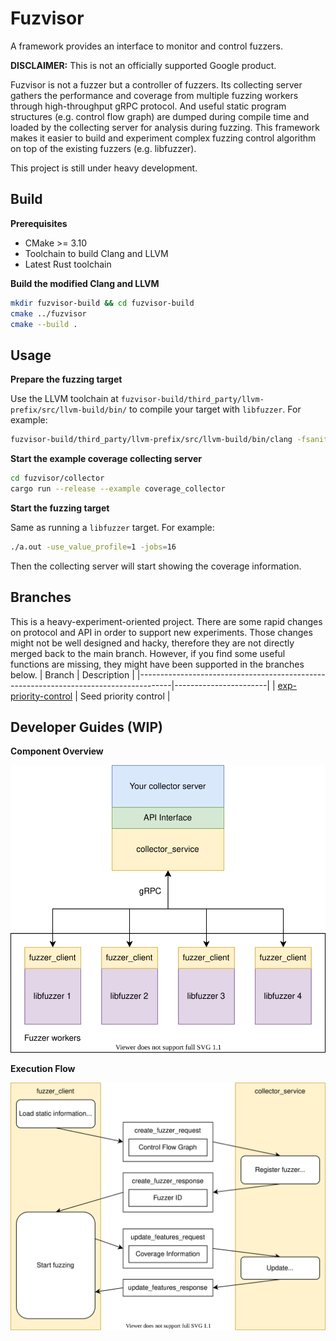 Fuzvisor
=======
A framework provides an interface to monitor and control fuzzers.

**DISCLAIMER:** This is not an officially supported Google product.

Fuzvisor is not a fuzzer but a controller of fuzzers. Its collecting server gathers the performance and coverage from multiple fuzzing workers through high-throughput gRPC protocol. And useful static program structures (e.g. control flow graph) are dumped during compile time and loaded by the collecting server for analysis during fuzzing. This framework makes it easier to build and experiment complex fuzzing control algorithm on top of the existing fuzzers (e.g. libfuzzer).

This project is still under heavy development.

Build
-----
**Prerequisites**

+ CMake >= 3.10
+ Toolchain to build Clang and LLVM
+ Latest Rust toolchain

**Build the modified Clang and LLVM**
```sh
mkdir fuzvisor-build && cd fuzvisor-build
cmake ../fuzvisor
cmake --build .
```

Usage
-----
**Prepare the fuzzing target**

Use the LLVM toolchain at `fuzvisor-build/third_party/llvm-prefix/src/llvm-build/bin/` to compile your target with `libfuzzer`. For example:
```sh
fuzvisor-build/third_party/llvm-prefix/src/llvm-build/bin/clang -fsanitize=fuzzer -O a.out target.cpp
```

**Start the example coverage collecting server**
```sh
cd fuzvisor/collector
cargo run --release --example coverage_collector
```

**Start the fuzzing target**

Same as running a `libfuzzer` target. For example:
```sh
./a.out -use_value_profile=1 -jobs=16
```

Then the collecting server will start showing the coverage information.

Branches
--------
This is a heavy-experiment-oriented project. There are some rapid changes on protocol and API in order to support new experiments. Those changes might not be well designed and hacky, therefore they are not directly merged back to the main branch. However, if you find some useful functions are missing, they might have been supported in the branches below.
| Branch                                                                               | Description           |
|--------------------------------------------------------------------------------------|-----------------------|
| [exp-priority-control](https://github.com/pzread/fuzvisor/tree/exp-priority-control) | Seed priority control |

Developer Guides (WIP)
---------------
**Component Overview**

![components_overview](./docs/images/components_overview.svg)

**Execution Flow**

![execution_flow](./docs/images/execution_flow.svg)
